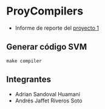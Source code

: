 # ProyCompilers

- Informe de reporte del [proyecto 1](www)
<!-- - Informe de reporte del [proyecto 2](www) -->

## Generar código SVM

```
make compiler
```

## Integrantes

- Adrian Sandoval Huamaní
- Andrés Jaffet Riveros Soto